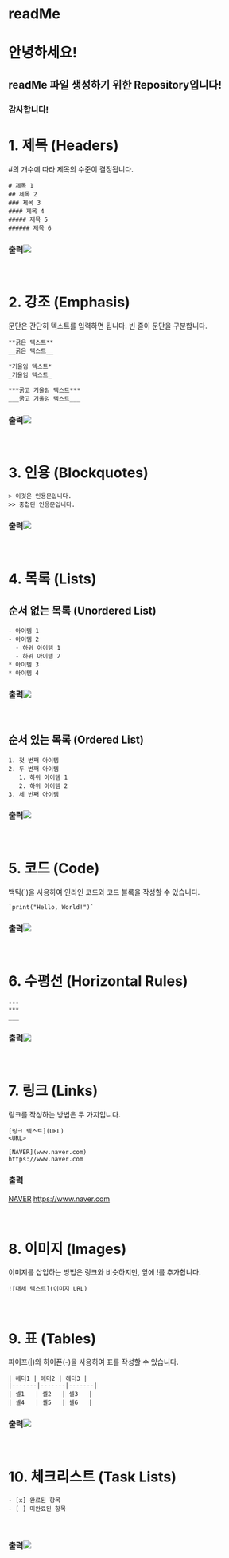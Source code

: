 # readMe

# 안녕하세요!
## readMe 파일 생성하기 위한 Repository입니다!
### 감사합니다!

# 1. 제목 (Headers)
#의 개수에 따라 제목의 수준이 결정됩니다.
```
# 제목 1
## 제목 2
### 제목 3
#### 제목 4
##### 제목 5
###### 제목 6
```

### 출력![](https://velog.velcdn.com/images/vedivero/post/088b8b29-0d54-4113-8105-ad159a0914b0/image.png)

<br>

# 2. 강조 (Emphasis)
문단은 간단히 텍스트를 입력하면 됩니다. 빈 줄이 문단을 구분합니다.
```
**굵은 텍스트**
__굵은 텍스트__

*기울임 텍스트*
_기울임 텍스트_

***굵고 기울임 텍스트***
___굵고 기울임 텍스트___

```

### 출력![](https://velog.velcdn.com/images/vedivero/post/fca7f64e-a8b1-4f3f-b79e-5ddfa49bf70b/image.png)

<br>

# 3. 인용 (Blockquotes)

```
> 이것은 인용문입니다.
>> 중첩된 인용문입니다.
```

### 출력![](https://velog.velcdn.com/images/vedivero/post/91c5633b-90f2-431b-8a92-3de1b4111111/image.png)

<br>

# 4. 목록 (Lists)

## 순서 없는 목록 (Unordered List)

```
- 아이템 1
- 아이템 2
  - 하위 아이템 1
  - 하위 아이템 2
* 아이템 3
* 아이템 4
```

### 출력![](https://velog.velcdn.com/images/vedivero/post/c8b5c76d-da3a-4df5-9cd4-238e9e1ef3ad/image.png)

<br>

## 순서 있는 목록 (Ordered List)

```
1. 첫 번째 아이템
2. 두 번째 아이템
   1. 하위 아이템 1
   2. 하위 아이템 2
3. 세 번째 아이템
```

### 출력![](https://velog.velcdn.com/images/vedivero/post/2bdddef4-d448-4a85-8535-781ce4165f95/image.png)

<br>

# 5. 코드 (Code)
백틱(`)을 사용하여 인라인 코드와 코드 블록을 작성할 수 있습니다.

```
`print("Hello, World!")`
```

### 출력![](https://velog.velcdn.com/images/vedivero/post/6faa6b5b-edd1-4640-98c1-245370306962/image.png)

<br>

# 6. 수평선 (Horizontal Rules)

```
---
***
___
```

### 출력![](https://velog.velcdn.com/images/vedivero/post/35b14f35-5e9b-47e3-967f-a30deb4a301c/image.png)

<br>

# 7. 링크 (Links)
링크를 작성하는 방법은 두 가지입니다.
```
[링크 텍스트](URL)
<URL>
```
```
[NAVER](www.naver.com)
https://www.naver.com
```
### 출력
[NAVER](www.naver.com)
https://www.naver.com

<br>

# 8. 이미지 (Images)
이미지를 삽입하는 방법은 링크와 비슷하지만, 앞에 !를 추가합니다.
```
![대체 텍스트](이미지 URL)
```

<br>


# 9. 표 (Tables)
파이프(|)와 하이픈(-)을 사용하여 표를 작성할 수 있습니다.

```
| 헤더1 | 헤더2 | 헤더3 |
|-------|-------|-------|
| 셀1   | 셀2   | 셀3   |
| 셀4   | 셀5   | 셀6   |
```

### 출력![](https://velog.velcdn.com/images/vedivero/post/f5bfe681-788d-40c2-95ca-2771b35f55ca/image.png)


<br>

# 10. 체크리스트 (Task Lists)

```
- [x] 완료된 항목
- [ ] 미완료된 항목
```

<br>

### 출력![](https://velog.velcdn.com/images/vedivero/post/69b4a236-8d09-47a7-8481-20400d9efca8/image.png)

<br>
